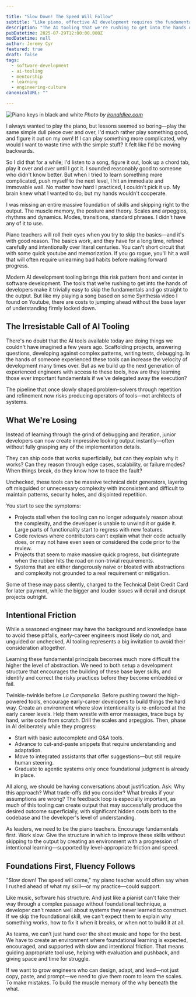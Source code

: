 ```yaml
---

title: "Slow Down! The Speed Will Follow"
subtitle: "Like piano, effective AI development requires the fundamentals."
description: "The AI tooling that we're rushing to get into the hands of developers risks bypassing the development of fundamentals that are more important than ever."
pubDatetime: 2025-07-29T12:00:00.000Z
modDatetime: null
author: Jeremy Cyr
featured: true
draft: false
tags:
  - software-development
  - ai-tooling
  - mentorship
  - learning
  - engineering-culture
canonicalURL: ""

---
```


![Piano keys in black and white](/assets/6066898898_d2cceb23c4_k.jpg)
*Photo by [jronaldlee.com](https://jronaldlee.com)*

I always wanted to play the piano, but lessons seemed so boring—play the same simple dull piece over and over, I'd much rather play something good, and figure it out on my own!  If I can play something more complicated, why would I want to waste time with the simple stuff? It felt like I'd be moving backwards. 

So I did that for a while; I'd listen to a song, figure it out, look up a chord tab, play it over and over until I got it.  I sounded reasonably good to someone who didn't know better.  But when I tried to learn something more complicated, push myself to the next level, I hit an immediate and immovable wall.  No matter how hard I practiced, I couldn't pick it up.  My brain knew what I wanted to do, but my hands wouldn't cooperate.   

I was missing an entire massive foundation of skills and skipping right to the output.  The muscle memory, the posture and theory.  Scales and arpeggios, rhythms and dynamics.  Modes, transitions, standard phrases.   I didn't have any of it to use.  

Piano teachers will roll their eyes when you try to skip the basics—and it's with good reason.  The basics work, and they have for a long time, refined carefully and intentionally over literal centuries.  You can't short circuit that with some quick youtube and memorization. If you go rogue, you'll hit a wall that will often require unlearning bad habits before making forward progress. 

Modern AI development tooling brings this risk pattern front and center in software development. The tools that we’re rushing to get into the hands of developers make it trivially easy to skip the fundamentals and go straight to the output. But like my playing a song based on some Synthesia video I found on Youtube, there are costs to jumping ahead without the base layer of understanding firmly locked down.

## The Irresistable Call of AI Tooling

There's no doubt that the AI tools available today are doing things we couldn't have imagined a few years ago.  Scaffolding projects, answering questions, developing against complex patterns, writing tests, debugging.  In the hands of someone experienced these tools can increase the velocity of development many times over.  But as we build up the next generation of experienced engineers with access to these tools, how are they learning those ever important fundamentals if we've delegated away the execution?

The pipeline that once slowly shaped problem-solvers through repetition and refinement now risks producing operators of tools—not architects of systems.

## What We're Losing

Instead of learning through the grind of debugging and iteration, junior developers can now create impressive looking output instantly—often without fully grasping any of the implementation details.

They can ship code that works superficially, but can they explain why it works? Can they reason through edge cases, scalability, or failure modes? When things break, do they know how to trace the fault? 

Unchecked, these tools can be massive technical debt generators, layering oft misguided or unnecessary complexity with inconsistent and difficult to maintain patterns, security holes, and disjointed repetition.

You start to see the symptoms:

* Projects stall when the tooling can no longer adequately reason about the complexity, and the developer is unable to unwind it or guide it. Large parts of functionality start to regress with new features.
* Code reviews where contributors can’t explain what their code actually does, or may not have even seen or considered the code prior to the review.
* Projects that seem to make massive quick progress, but disintegrate when the rubber hits the road on non-trivial requirements.
* Systems that are either dangerously naive or bloated with abstractions and complexity not grounded to a real requirement or mitigation. 

Some of these may pass silently, charged to the Technical Debt Credit Card for later payment, while the bigger and louder issues will derail and disrupt projects outright.

## Intentional Friction 

While a seasoned engineer may have the background and knowledge base to avoid these pitfalls, early-career engineers most likely do not, and unguided or unchecked, AI tooling represents a big invitation to avoid their consideration altogether.  

Learning these fundamental principals becomes much more difficult the higher the level of abstraction. We need to both setup a development structure that encourages the building of these base layer skills, and identify and correct the risky practices before they become embedded or fail.

Twinkle-twinkle before _La Campanella_. Before pushing toward the high-powered tools, encourage early-career developers to build things the hard way. Create an environment where slow intentionality is re-enforced at the early career levels. Help them wrestle with error messages, trace bugs by hand, write code from scratch. Drill the scales and arpeggios.  Then, phase in AI deliberately while they progress:

* Start with basic autocomplete and Q&A tools.
* Advance to cut-and-paste snippets that require understanding and adaptation.
* Move to integrated assistants that offer suggestions—but still require human steering.
* Graduate to agentic systems only once foundational judgment is already in place.

All along, we should be having conversations about justification. Ask: Why this approach? What trade-offs did you consider? What breaks if your assumptions are wrong?  The feedback loop is especially important, as much of this tooling can create output that may successfully produce the desired outcome superficially, with significant hidden costs both to the codebase and the developer's level of understanding. 

As leaders, we need to be the piano teachers. Encourage fundamentals first. Work slow. Give the structure in which to improve these skills without skipping to the output by creating an environment with a progression of intentional learning—supported by level-appropriate friction and speed. 

## Foundations First, Fluency Follows

"Slow down! The speed will come," my piano teacher would often say when I rushed ahead of what my skill—or my practice—could support.

Like music, software has structure. And just like a pianist can't fake their way through a complex passage without foundational technique, a developer can't reason well about systems they never learned to construct. If we skip the foundational skill, we can't expect them to explain why something works, how to fix it when it breaks, or when not to build it at all.

As teams, we can’t just hand over the sheet music and hope for the best. We have to create an environment where foundational learning is expected, encouraged, and supported with slow and intentional friction. That means guiding appropriate tool use, helping with evaluation and pushback, and giving space and time for struggle.

If we want to grow engineers who can design, adapt, and lead—not just copy, paste, and prompt—we need to give them room to learn the scales. To make mistakes. To build the muscle memory of the why beneath the what.
